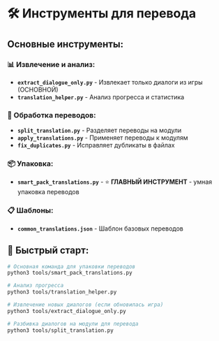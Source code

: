 # 🛠️ Инструменты для перевода

## Основные инструменты:

### 📊 Извлечение и анализ:
- **`extract_dialogue_only.py`** - Извлекает только диалоги из игры (ОСНОВНОЙ)
- **`translation_helper.py`** - Анализ прогресса и статистика

### 🔄 Обработка переводов:
- **`split_translation.py`** - Разделяет переводы на модули
- **`apply_translations.py`** - Применяет переводы к модулям
- **`fix_duplicates.py`** - Исправляет дубликаты в файлах

### 📦 Упаковка:
- **`smart_pack_translations.py`** - ⭐ **ГЛАВНЫЙ ИНСТРУМЕНТ** - умная упаковка переводов

### 📋 Шаблоны:
- **`common_translations.json`** - Шаблон базовых переводов

## 🚀 Быстрый старт:

```bash
# Основная команда для упаковки переводов
python3 tools/smart_pack_translations.py

# Анализ прогресса
python3 tools/translation_helper.py

# Извлечение новых диалогов (если обновилась игра)
python3 tools/extract_dialogue_only.py

# Разбивка диалогов на модули для перевода
python3 tools/split_translation.py
```
